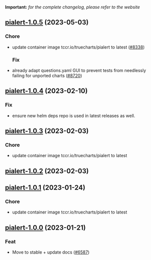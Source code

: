 **Important:**
*for the complete changelog, please refer to the website*




## [pialert-1.0.5](https://github.com/truecharts/charts/compare/pialert-1.0.4...pialert-1.0.5) (2023-05-03)

### Chore

- update container image tccr.io/truecharts/pialert to latest ([#8338](https://github.com/truecharts/charts/issues/8338))
  
  ### Fix

- already adapt questions.yaml GUI to prevent tests from needlessly failing for unported charts ([#8720](https://github.com/truecharts/charts/issues/8720))
  
  


## [pialert-1.0.4](https://github.com/truecharts/charts/compare/pialert-1.0.3...pialert-1.0.4) (2023-02-10)

### Fix

- ensure new helm deps repo is used in latest releases as well.
  
  


## [pialert-1.0.3](https://github.com/truecharts/charts/compare/pialert-1.0.2...pialert-1.0.3) (2023-02-03)

### Chore

- update container image tccr.io/truecharts/pialert to latest
  
  


## [pialert-1.0.2](https://github.com/truecharts/charts/compare/pialert-1.0.1...pialert-1.0.2) (2023-02-03)




## [pialert-1.0.1](https://github.com/truecharts/charts/compare/pialert-1.0.0...pialert-1.0.1) (2023-01-24)

### Chore

- update container image tccr.io/truecharts/pialert to latest
  
  


## [pialert-1.0.0](https://github.com/truecharts/charts/compare/pialert-0.0.4...pialert-1.0.0) (2023-01-21)

### Feat

- Move to stable + update docs ([#6587](https://github.com/truecharts/charts/issues/6587))
  
  